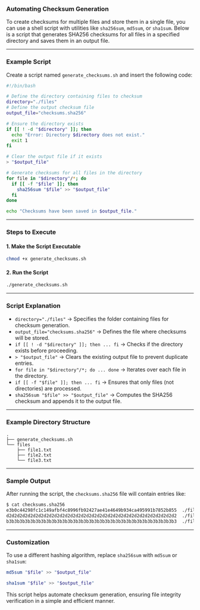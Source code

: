 ### Automating Checksum Generation

To create checksums for multiple files and store them in a single file, you can use a shell script with utilities like `sha256sum`, `md5sum`, or `sha1sum`. Below is a script that generates SHA256 checksums for all files in a specified directory and saves them in an output file.

---

### Example Script
Create a script named `generate_checksums.sh` and insert the following code:

```bash
#!/bin/bash

# Define the directory containing files to checksum
directory="./files"
# Define the output checksum file
output_file="checksums.sha256"

# Ensure the directory exists
if [[ ! -d "$directory" ]]; then
  echo "Error: Directory $directory does not exist."
  exit 1
fi

# Clear the output file if it exists
> "$output_file"

# Generate checksums for all files in the directory
for file in "$directory"/*; do
  if [[ -f "$file" ]]; then
    sha256sum "$file" >> "$output_file"
  fi
done

echo "Checksums have been saved in $output_file."
```

---

### Steps to Execute
#### 1. Make the Script Executable
```bash
chmod +x generate_checksums.sh
```

#### 2. Run the Script
```bash
./generate_checksums.sh
```

---

### Script Explanation
- `directory="./files"` → Specifies the folder containing files for checksum generation.
- `output_file="checksums.sha256"` → Defines the file where checksums will be stored.
- `if [[ ! -d "$directory" ]]; then ... fi` → Checks if the directory exists before proceeding.
- `> "$output_file"` → Clears the existing output file to prevent duplicate entries.
- `for file in "$directory"/*; do ... done` → Iterates over each file in the directory.
- `if [[ -f "$file" ]]; then ... fi` → Ensures that only files (not directories) are processed.
- `sha256sum "$file" >> "$output_file"` → Computes the SHA256 checksum and appends it to the output file.

---

### Example Directory Structure
```
.
├── generate_checksums.sh
└── files
    ├── file1.txt
    ├── file2.txt
    └── file3.txt
```

---

### Sample Output
After running the script, the `checksums.sha256` file will contain entries like:
```bash
$ cat checksums.sha256
e3b0c44298fc1c149afbf4c8996fb92427ae41e4649b934ca495991b7852b855  ./files/file1.txt
d2d2d2d2d2d2d2d2d2d2d2d2d2d2d2d2d2d2d2d2d2d2d2d2d2d2d2d2d2d2d2d2  ./files/file2.txt
b3b3b3b3b3b3b3b3b3b3b3b3b3b3b3b3b3b3b3b3b3b3b3b3b3b3b3b3b3b3b3b3  ./files/file3.txt
```

---

### Customization
To use a different hashing algorithm, replace `sha256sum` with `md5sum` or `sha1sum`:
```bash
md5sum "$file" >> "$output_file"
```
```bash
sha1sum "$file" >> "$output_file"
```

This script helps automate checksum generation, ensuring file integrity verification in a simple and efficient manner.

